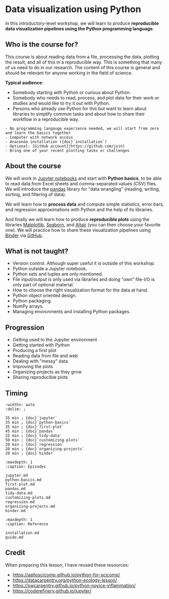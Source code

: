 # Data visualization using Python

In this introductory-level workshop, we will learn to produce
**reproducible data visualization pipelines using the Python programming language**.


## Who is the course for?

This course is about reading data from a file, processing the data, plotting
the result, and all of this in a reproducible way. This is something that many
of us need to do in our research.  The content of this course is general and
should be relevant for anyone working in the field of science.

**Typical audience**:

- Somebody starting with Python or curious about Python.
- Somebody who needs
  to read, process, and plot data for their work or studies and would like to
  try it out with Python.
- Persons who already use Python for this but want to learn about libraries
  to simplify common tasks and about how to share their workflow in a reproducible way.

```{prereq} Preparations
- No programming langauge experience needed, we will start from zero and learn the basics together
- Computer with network access
- Anaconda installation ({doc}`installation`)
- Optional: [GitHub account](https://github.com/join)
- Bring one of your recent plotting tasks or challenges
```


## About the course

We will work in [Jupyter notebooks](https://jupyter.org/) and start with **Python
basics**, to be able to read data from Excel sheets and comma-separated values
(CSV) files. We will introduce the [pandas](https://pandas.pydata.org/) library
for "data wrangling" (reading, writing, sorting, and filtering of data).

We will learn how to **process data** and compute simple statistics, error bars,
and regression approximations with Python and the help of its libraries.

And finally we will learn how to produce **reproducible plots** using the libraries
[Matplotlib](https://matplotlib.org/), [Seaborn](https://seaborn.pydata.org/),
and [Altair](https://altair-viz.github.io/) (you can then choose your favorite
one). We will practice how to share these visualization pipelines using
[Binder](https://mybinder.org/) via [GitHub](https://github.com).


## What is not taught?

- Version control. Although super useful it is outside of this workshop.
- Python outside a Jupyter notebook.
- Python sets and tuples are only mentioned.
- File input/output is only used via libraries and doing "own" file-I/O is only part
  of optional material.
- How to choose the right visualization format for the data at hand.
- Python object oriented design.
- Python packaging.
- NumPy arrays.
- Managing environments and installing Python packages.


## Progression

- Getting used to the Jupyter environment
- Getting started with Python
- Producing a first plot
- Reading data from file and web
- Dealing with "messy" data
- Improving the plots
- Organizing projects as they grow
- Sharing reproducible plots


## Timing

```{csv-table}
:widths: auto
:delim: ;

35 min ; {doc}`jupyter`
35 min ; {doc}`python-basics`
35 min ; {doc}`first-plot`
45 min ; {doc}`pandas`
25 min ; {doc}`tidy-data`
50 min ; {doc}`customizing-plots`
20 min ; {doc}`regression`
20 min ; {doc}`organizing-projects`
20 min ; {doc}`binder`
```

```{toctree}
:maxdepth: 1
:caption: Episodes

jupyter.md
python-basics.md
first-plot.md
pandas.md
tidy-data.md
customizing-plots.md
regression.md
organizing-projects.md
binder.md
```

```{toctree}
:maxdepth: 1
:caption: Reference

installation.md
guide.md
```


## Credit

When preparing this lesson, I have reused these resources:

- <https://aaltoscicomp.github.io/python-for-scicomp/>
- <https://datacarpentry.org/python-ecology-lesson/>
- <https://swcarpentry.github.io/python-novice-inflammation/>
- <https://coderefinery.github.io/jupyter/>
